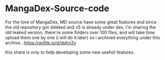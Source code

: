 # MangaDex-Source-code
For the love of MangaDex, MD source have some great features and since the old repository got deleted and v5 is already under dev, i'm sharing the old leaked version.
there're some folders over 100 files, and will take time upload them one by one (i will do it later) so i archived everything under this archive..
https://gofile.io/d/dqhn2y

this share is only to help developing some new usefull features.
